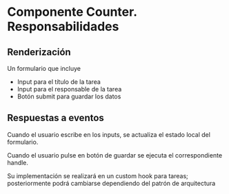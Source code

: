 # Componente Counter. Responsabilidades

## Renderización

Un formulario que incluye

-   Input para el título de la tarea
-   Input para el responsable de la tarea
-   Botón submit para guardar los datos

## Respuestas a eventos

Cuando el usuario escribe en los inputs, se actualiza el estado local del formulario.

Cuando el usuario pulse en botón de guardar se ejecuta el correspondiente handle.

Su implementación se realizará en un custom hook para tareas; posteriormente podrá cambiarse dependiendo del patrón de arquitectura
